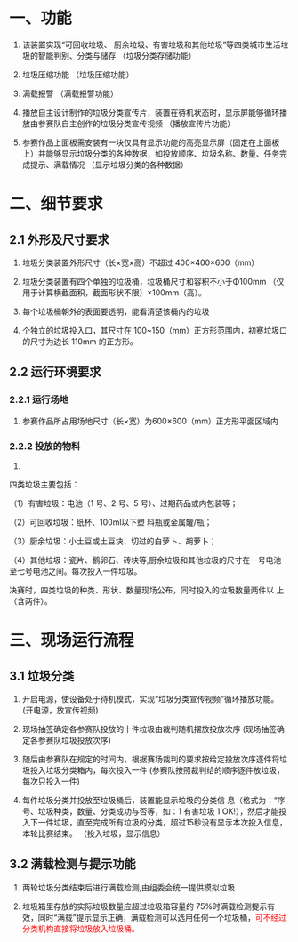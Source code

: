 # 一、功能

1. 该装置实现“可回收垃圾、
厨余垃圾、有害垃圾和其他垃圾”等四类城市生活垃圾的智能判别、分类与储存 （垃圾分类存储功能）

2. 垃圾压缩功能 （垃圾压缩功能）

3. 满载报警 （满载报警功能）

4. 播放自主设计制作的垃圾分类宣传片，装置在待机状态时，显示屏能够循环播放由参赛队自主创作的垃圾分类宣传视频 （播放宣传片功能）

5. 参赛作品上面板需安装有一块仅具有显示功能的高亮显示屏（固定在上面板上）并能够显示垃圾分类的各种数据，如投放顺序、垃圾名称、数量、任务完成提示、满载情况   （显示垃圾分类的各种数据）


# 二、细节要求

## 2.1 外形及尺寸要求

1. 垃圾分类装置外形尺寸（长×宽×高）不超过 400×400×600（mm）

2. 垃圾分类装置有四个单独的垃圾桶，垃圾桶尺寸和容积不小于Φ100mm
（仅用于计算横截面积，截面形状不限）×100mm（高）。

3. 每个垃圾桶朝外的表面要透明，能看清楚该桶内的垃圾

4. 个独立的垃圾投入口，其尺寸在 100~150（mm）正方形范围内，初赛垃圾口的尺寸为边长 110mm 的正方形。

## 2.2 运行环境要求

### 2.2.1 运行场地
1. 参赛作品所占用场地尺寸（长×宽）为600×600（mm）正方形平面区域内

### 2.2.2 投放的物料
1.  
四类垃圾主要包括：

（1）有害垃圾：电池（1
号、2 号、5 号）、过期药品或内包装等；

（2）可回收垃圾：纸杯、100ml以下塑
料瓶或金属罐/瓶；

（3）厨余垃圾：小土豆或土豆块、切过的白萝卜、胡萝卜；

（4）其他垃圾：瓷片、鹅卵石、砖块等,厨余垃圾和其他垃圾的尺寸在一号电池
至七号电池之间。每次投入一件垃圾。

决赛时，四类垃圾的种类、形状、数量现场公布，同时投入的垃圾数量两件以
上（含两件）。

# 三、现场运行流程

## 3.1 垃圾分类

1. 开启电源，使设备处于待机模式，实现“垃圾分类宣传视频”循环播放功能。 (开电源，放宣传视频)

2. 现场抽签确定各参赛队投放的十件垃圾由裁判随机摆放投放次序 (现场抽签确定各参赛队垃圾投放次序)

3. 随后由参赛队在规定的时间内，根据赛场裁判的要求按给定投放次序逐件将垃圾投入垃圾分类箱内，每次投入一件 (参赛队按照裁判给的顺序逐件放垃圾，每次只投入一件)

4. 每件垃圾分类并投放至垃圾桶后，装置能显示垃圾的分类信
息（格式为：“序号、垃圾种类，数量、分类成功与否等，如：1 有害垃圾 1 
OK!），然后才能投入下一件垃圾，直至完成所有垃圾的分类，超过15秒没有显示本次投入信息，本轮比赛结束。 （投入垃圾，显示信息）

## 3.2 满载检测与提示功能

1. 两轮垃圾分类结束后进行满载检测,由组委会统一提供模拟垃圾

2. 垃圾箱里存放的实际垃圾数量应超过垃圾箱容量的 75%时满载检测提示有效，同时“满载”提示显示正确，满载检测可以选用任何一个垃圾桶，<font color="red">可不经过分类机构直接将垃圾放入垃圾桶。</font>


